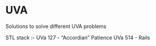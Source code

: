 # UVA
Solutions to solve different UVA problems

STL stack :-
UVa 127 - “Accordian” Patience
UVa 514 - Rails
